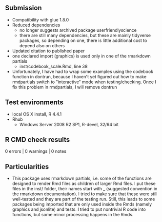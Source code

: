 ## Submission
* Compatibility with glue 1.8.0
* Reduced dependencies
  * no longer suggests archived package userfriendlyscience
  * there are still many dependencies, but these are mainly tidyverse packages, so depending on one, there is little additional cost to depend also on others
* Updated citation to published paper
* one declared import (graphics) is used only in one of the rmarkdown partials
  - inst/codebook_scale.Rmd, line 38
* Unfortunately, I have had to wrap some examples using the codebook function in dontrun, because I haven't yet figured out how to make rmdpartials switch to "interactive" mode when testing/checking. Once I fix this problem in rmdpartials, I will remove dontrun

## Test environments
* local OS X install, R 4.4.1
* Rhub
  * Windows Server 2008 R2 SP1, R-devel, 32/64 bit

## R CMD check results

0 errors | 0 warnings | 0 notes

## Particularities
* This package uses rmarkdown partials, i.e. some of the functions are designed
  to render Rmd files as children of larger Rmd files. I put these files in
  the inst/ folder, their names start with _ (suggested convention in the
  rmarkdown documentation).
  I tried to make sure that these were still well-tested and they are part 
  of the testing run. Still, this leads to some packages being imported that are
  only used inside the Rmds (namely graphics and jsonlite) and tests. 
  I tried to put nontrivial R code into functions, but some minor processing 
  happens in the Rmds.
  
